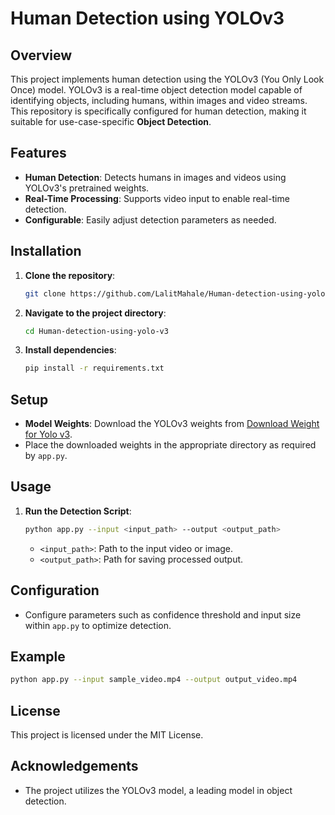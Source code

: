# Human Detection using YOLOv3

## Overview
This project implements human detection using the YOLOv3 (You Only Look Once) model. YOLOv3 is a real-time object detection model capable of identifying objects, including humans, within images and video streams. This repository is specifically configured for human detection, making it suitable for use-case-specific **Object Detection**.

## Features
- **Human Detection**: Detects humans in images and videos using YOLOv3's pretrained weights.
- **Real-Time Processing**: Supports video input to enable real-time detection.
- **Configurable**: Easily adjust detection parameters as needed.

## Installation
1. **Clone the repository**:
   ```bash
   git clone https://github.com/LalitMahale/Human-detection-using-yolo-v3.git
   ```
2. **Navigate to the project directory**:
   ```bash
   cd Human-detection-using-yolo-v3
   ```
3. **Install dependencies**:
   ```bash
   pip install -r requirements.txt
   ```

## Setup
- **Model Weights**: Download the YOLOv3 weights from [Download Weight for Yolo v3](https://huggingface.co/spaces/Epitech/Scarecrow/blob/main/yolov3.weights).
- Place the downloaded weights in the appropriate directory as required by `app.py`.

## Usage
1. **Run the Detection Script**:
   ```bash
   python app.py --input <input_path> --output <output_path>
   ```
   - `<input_path>`: Path to the input video or image.
   - `<output_path>`: Path for saving processed output.

## Configuration
- Configure parameters such as confidence threshold and input size within `app.py` to optimize detection.

## Example
```bash
python app.py --input sample_video.mp4 --output output_video.mp4
```

## License
This project is licensed under the MIT License.

## Acknowledgements
- The project utilizes the YOLOv3 model, a leading model in object detection.
